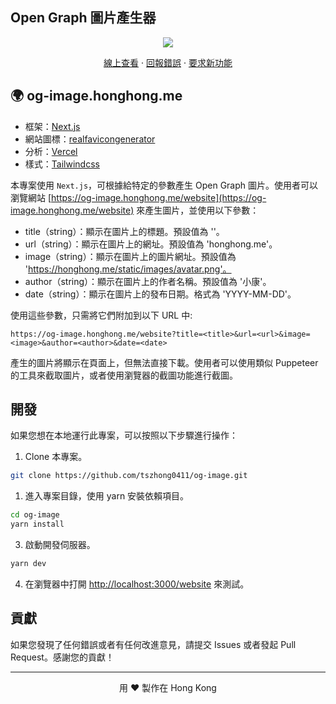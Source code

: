 ## Open Graph 圖片產生器

<p align="center">
  <img src="https://socialify.git.ci/tszhong0411/og-image/image?forks=1&issues=1&logo=https://honghong.me/static/images/projects/og-image/logo.png&name=1&owner=1&pattern=Circuit%20Board&pulls=1&stargazers=1&theme=Dark">
</p>

<p align="center">
    <a href="https://honghong.me" target="blank">線上查看</a>
    ·
    <a href="https://github.com/tszhong0411/honghong.me/issues/new/choose">回報錯誤</a>
    ·
    <a href="https://github.com/tszhong0411/honghong.me/issues/new/choose">要求新功能</a>
</p>

## 🌍 og-image.honghong.me

- 框架：[Next.js](https://nextjs.org/)
- 網站圖標：[realfavicongenerator](https://realfavicongenerator.net/)
- 分析：[Vercel](https://vercel.com/)
- 樣式：[Tailwindcss](https://tailwindcss.com)

本專案使用 `Next.js`，可根據給特定的參數產生 Open Graph 圖片。使用者可以瀏覽網站 [https://og-image.honghong.me/website](https://og-image.honghong.me/website) 來產生圖片，並使用以下參數：

- title（string）：顯示在圖片上的標題。預設值為 ''。
- url（string）：顯示在圖片上的網址。預設值為 'honghong.me'。
- image（string）：顯示在圖片上的圖片網址。預設值為 'https://honghong.me/static/images/avatar.png'。
- author（string）：顯示在圖片上的作者名稱。預設值為 '小康'。
- date（string）：顯示在圖片上的發布日期。格式為 'YYYY-MM-DD'。

使用這些參數，只需將它們附加到以下 URL 中:

```
https://og-image.honghong.me/website?title=<title>&url=<url>&image=<image>&author=<author>&date=<date>
```

產生的圖片將顯示在頁面上，但無法直接下載。使用者可以使用類似 Puppeteer 的工具來截取圖片，或者使用瀏覽器的截圖功能進行截圖。

## 開發

如果您想在本地運行此專案，可以按照以下步驟進行操作：

1. Clone 本專案。

```bash
git clone https://github.com/tszhong0411/og-image.git
```

1. 進入專案目錄，使用 yarn 安裝依賴項目。

```bash
cd og-image
yarn install
```

3. 啟動開發伺服器。

```bash
yarn dev
```

4. 在瀏覽器中打開 [http://localhost:3000/website](http://localhost:3000/website) 來測試。

## 貢獻

如果您發現了任何錯誤或者有任何改進意見，請提交 Issues 或者發起 Pull Request。感謝您的貢獻！

<hr>
<p align="center">
用 ❤️ 製作在 Hong Kong
</p>
